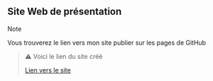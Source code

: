 ## Site Web de présentation

> [!NOTE]
> Vous trouverez le lien vers mon site publier sur les pages de GitHub

> :warning:
> Voici le lien du site créé
>
> [Lien vers le site](https://johnmarvin237.github.io/Semaine_14_040/)
